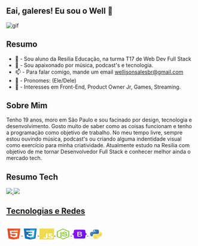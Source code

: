 
## Eai, galeres! Eu sou o Well 👋

![gif](https://user-images.githubusercontent.com/83258570/170892695-b6966d2a-ff94-45a0-a7fc-1c6fa3e8dbf8.gif)

## Resumo

- 🌱 - Sou aluno da Resilia Educação, na turma T17 de Web Dev Full Stack
- 💬 - Sou apaixonado por música, podcast's e tecnologia.
- 📫 - Para falar comigo, mande um email wellisonsalesbr@gmail.com
- 👦 - Pronomes: (Ele/Dele)
- 🎯 - Interesses em Front-End, Product Owner Jr, Games, Streaming. 

## Sobre Mim

Tenho 19 anos, moro em São Paulo e sou facinado por design, tecnologia e desenvolvimento.
Gosto muito de saber como as coisas funcionam e tenho a programação como objetivo de trabalho.
No meu tempo livre, sempre estou ouvindo música, podcast's ou criando alguma indentidade visual
como exercício para minha criatividade. Atualmente estudo na Resilia com objetivo de me tornar
Desenvolvedor Full Stack e conhecer melhor ainda o mercado tech.

## Resumo Tech
  <a href="https://github.com/wellisonsales">
    <img height="120em" src="https://github-readme-stats.vercel.app/api?username=wellisonsales&show_icons=true&theme=dracula&include_all_commits=true&count_private=true"/>
  <img height="120em" src="https://github-readme-stats.vercel.app/api/top-langs/?username=wellisonsales&layout=compact&langs_count=7&theme=dracula"/>

 ## Tecnologias e Redes
  <div style="display: inline_block"><br>
    <img align="center" alt="wellison-HTML" height="30" width="40" src="https://raw.githubusercontent.com/devicons/devicon/master/icons/html5/html5-original.svg">
  <img align="center" alt="wellison-CSS" height="30" width="40" src="https://raw.githubusercontent.com/devicons/devicon/master/icons/css3/css3-original.svg">
  <img align="center" alt="wellison-Js" height="30" width="40" src="https://raw.githubusercontent.com/devicons/devicon/master/icons/javascript/javascript-plain.svg">
  <img align="center" alt="wellison-React" height="30" width="40" src="https://raw.githubusercontent.com/devicons/devicon/master/icons/nodejs/nodejs-original.svg">
  <img align="center" alt="wellison-Bootstrap" height="30" width="40" src="https://raw.githubusercontent.com/devicons/devicon/master/icons/bootstrap/bootstrap-original.svg">
  <img align="center" alt="wellison-Python" height="30" width="40" src="https://raw.githubusercontent.com/devicons/devicon/master/icons/python/python-original.svg">
</div>
